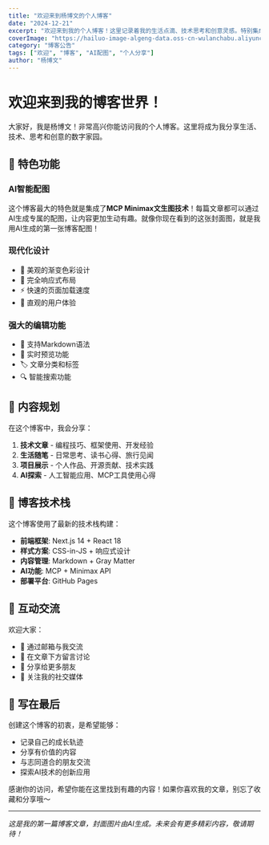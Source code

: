```yaml
---
title: "欢迎来到杨博文的个人博客"
date: "2024-12-21"
excerpt: "欢迎来到我的个人博客！这里记录着我的生活点滴、技术思考和创意灵感。特别集成了AI配图功能，让每篇文章都有专属的智能配图。"
coverImage: "https://hailuo-image-algeng-data.oss-cn-wulanchabu.aliyuncs.com/image_inference_output%2Ftalkie%2Fprod%2Fimg%2F2025-06-08%2Fc8822fbf-40aa-42a0-8bbe-6b9bc28e1e19.jpeg?Expires=1749471781&OSSAccessKeyId=LTAI5t5i98DA24TibFGGcX8h&Signature=zud7S35123N7KtUvFobyUE8Oajg%3D"
category: "博客公告"
tags: ["欢迎", "博客", "AI配图", "个人分享"]
author: "杨博文"
---
```


# 欢迎来到我的博客世界！

大家好，我是杨博文！非常高兴你能访问我的个人博客。这里将成为我分享生活、技术、思考和创意的数字家园。

## 🎨 特色功能

### AI智能配图
这个博客最大的特色就是集成了**MCP Minimax文生图技术**！每篇文章都可以通过AI生成专属的配图，让内容更加生动有趣。就像你现在看到的这张封面图，就是我用AI生成的第一张博客配图！

### 现代化设计
- 🌈 美观的渐变色彩设计
- 📱 完全响应式布局
- ⚡ 快速的页面加载速度
- 🎯 直观的用户体验

### 强大的编辑功能
- 📝 支持Markdown语法
- 👀 实时预览功能
- 🏷️ 文章分类和标签
- 🔍 智能搜索功能

## 📖 内容规划

在这个博客中，我会分享：

1. **技术文章** - 编程技巧、框架使用、开发经验
2. **生活随笔** - 日常思考、读书心得、旅行见闻
3. **项目展示** - 个人作品、开源贡献、技术实践
4. **AI探索** - 人工智能应用、MCP工具使用心得

## 🚀 博客技术栈

这个博客使用了最新的技术栈构建：

- **前端框架**: Next.js 14 + React 18
- **样式方案**: CSS-in-JS + 响应式设计
- **内容管理**: Markdown + Gray Matter
- **AI功能**: MCP + Minimax API
- **部署平台**: GitHub Pages

## 💬 互动交流

欢迎大家：
- 📧 通过邮箱与我交流
- 💬 在文章下方留言讨论
- 🌟 分享给更多朋友
- 🔗 关注我的社交媒体

## 🎯 写在最后

创建这个博客的初衷，是希望能够：
- 记录自己的成长轨迹
- 分享有价值的内容
- 与志同道合的朋友交流
- 探索AI技术的创新应用

感谢你的访问，希望你能在这里找到有趣的内容！如果你喜欢我的文章，别忘了收藏和分享哦～

---

*这是我的第一篇博客文章，封面图片由AI生成。未来会有更多精彩内容，敬请期待！*